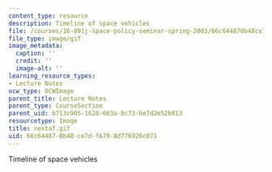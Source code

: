 ```yaml
---
content_type: resource
description: Timeline of space vehicles
file: /courses/16-891j-space-policy-seminar-spring-2003/66c644870b48ce7df6798d776926c071_nextaf.gif
file_type: image/gif
image_metadata:
  caption: ''
  credit: ''
  image-alt: ''
learning_resource_types:
- Lecture Notes
ocw_type: OCWImage
parent_title: Lecture Notes
parent_type: CourseSection
parent_uid: b713c905-1628-663a-bc73-6e7d2e52b013
resourcetype: Image
title: nextaf.gif
uid: 66c64487-0b48-ce7d-f679-8d776926c071
---
```

Timeline of space vehicles

